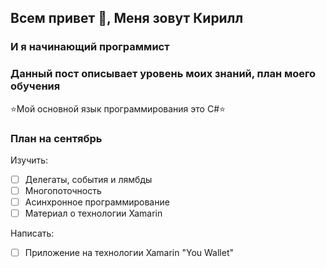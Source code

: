 ## Всем привет 👋, Меня зовут Кирилл
### И я начинающий программист

### Данный пост описывает уровень моих знаний, план моего обучения
:star:Мой основной язык программирования это C#:star:

### План на сентябрь 

Изучить:
- [ ] Делегаты, события и лямбды
- [ ] Многопоточность
- [ ] Aсинхронное программирование
- [ ] Материал о технологии Xamarin

Написать:
- [ ] Приложение на технологии Xamarin "You Wallet" 